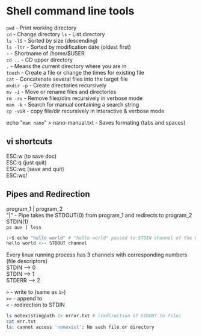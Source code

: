 # Shell command line tools

`pwd`       - Print working directory  
`cd`        - Change directory
`ls`        - List directory  
`ls -lS`    - Sorted by size (descending)  
`ls -ltr`   - Sorted by modification date (oldest first)  
`~`         - Shortname of /home/$USER  
`cd ..`     - CD upper directory  
`.`         - Means the current directory where you are in  
`touch`     - Create a file or change the times for existing file  
`cat`       - Concatenate several files into the target file  
`mkdir -p`  - Create directories recursively  
`mv -i`     - Move or rename files and directories  
`rm -rv`    - Remove files/dirs recursively in verbose mode  
`man -k`    - Search for manual containing a search string  
`cp -viR`   - copy file/dir recursively in interactive & verbose mode  

echo "`man nano`" > nano-manual.txt - Saves formating (tabs and spaces)

## vi shortcuts

ESC:w (to save doc)  
ESC:q (just quit)  
ESC:wq (save and quit)  
ESC:wq!  

## Pipes and Redirection  
program_1 | program_2  
"|" - Pipe takes the STDOUT(0) from program_1 and redirects to program_2 STDIN(1)  
`ps aux | less`




```bash
:~$ echo "hello world" # "hello world" passed to STDIN channel of the echo program
hello world <-- STDOUT channel
```
Every linux running process has 3 channels with corresponding numbers (file descriptors)  
STDIN  --> 0  
STDIN  --> 1  
STDERR --> 2  


`>`  - write to (same as `1>`)  
`>>` - append to  
`<`  - redirection to STDIN  
```bash
ls notexistingpath 2> error.txt # (redirection of STDOUT to file)
cat err.txt
ls: cannot access 'nonexist': No such file or directory
```
  
